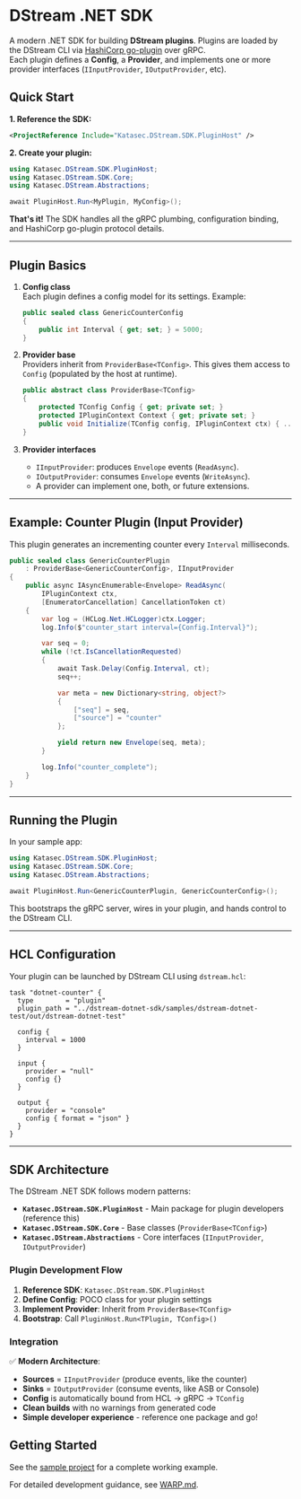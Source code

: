 # DStream .NET SDK

A modern .NET SDK for building **DStream plugins**.
Plugins are loaded by the DStream CLI via [HashiCorp go-plugin](https://github.com/hashicorp/go-plugin) over gRPC.  
Each plugin defines a **Config**, a **Provider**, and implements one or more provider interfaces (`IInputProvider`, `IOutputProvider`, etc).

## Quick Start

**1. Reference the SDK:**
```xml
<ProjectReference Include="Katasec.DStream.SDK.PluginHost" />
```

**2. Create your plugin:**
```csharp
using Katasec.DStream.SDK.PluginHost;
using Katasec.DStream.SDK.Core;
using Katasec.DStream.Abstractions;

await PluginHost.Run<MyPlugin, MyConfig>();
```

**That's it!** The SDK handles all the gRPC plumbing, configuration binding, and HashiCorp go-plugin protocol details.

---

## Plugin Basics

1. **Config class**  
   Each plugin defines a config model for its settings. Example:

   ```csharp
   public sealed class GenericCounterConfig
   {
       public int Interval { get; set; } = 5000;
   }
   ```

2. **Provider base**  
   Providers inherit from `ProviderBase<TConfig>`. This gives them access to `Config` (populated by the host at runtime).

   ```csharp
   public abstract class ProviderBase<TConfig>
   {
       protected TConfig Config { get; private set; }
       protected IPluginContext Context { get; private set; }
       public void Initialize(TConfig config, IPluginContext ctx) { ... }
   }
   ```

3. **Provider interfaces**  
   - `IInputProvider`: produces `Envelope` events (`ReadAsync`).  
   - `IOutputProvider`: consumes `Envelope` events (`WriteAsync`).  
   - A provider can implement one, both, or future extensions.

---

## Example: Counter Plugin (Input Provider)

This plugin generates an incrementing counter every `Interval` milliseconds.

```csharp
public sealed class GenericCounterPlugin 
    : ProviderBase<GenericCounterConfig>, IInputProvider
{
    public async IAsyncEnumerable<Envelope> ReadAsync(
        IPluginContext ctx,
        [EnumeratorCancellation] CancellationToken ct)
    {
        var log = (HCLog.Net.HCLogger)ctx.Logger;
        log.Info($"counter_start interval={Config.Interval}");

        var seq = 0;
        while (!ct.IsCancellationRequested)
        {
            await Task.Delay(Config.Interval, ct);
            seq++;

            var meta = new Dictionary<string, object?> 
            { 
                ["seq"] = seq, 
                ["source"] = "counter" 
            };

            yield return new Envelope(seq, meta);
        }

        log.Info("counter_complete");
    }
}
```

---

## Running the Plugin

In your sample app:

```csharp
using Katasec.DStream.SDK.PluginHost;
using Katasec.DStream.SDK.Core;
using Katasec.DStream.Abstractions;

await PluginHost.Run<GenericCounterPlugin, GenericCounterConfig>();
```

This bootstraps the gRPC server, wires in your plugin, and hands control to the DStream CLI.

---

## HCL Configuration

Your plugin can be launched by DStream CLI using `dstream.hcl`:

```hcl
task "dotnet-counter" {
  type        = "plugin"
  plugin_path = "../dstream-dotnet-sdk/samples/dstream-dotnet-test/out/dstream-dotnet-test"

  config {
    interval = 1000
  }

  input {
    provider = "null"
    config {}
  }

  output {
    provider = "console"
    config { format = "json" }
  }
}
```

---

## SDK Architecture

The DStream .NET SDK follows modern patterns:

- **`Katasec.DStream.SDK.PluginHost`** - Main package for plugin developers (reference this)
- **`Katasec.DStream.SDK.Core`** - Base classes (`ProviderBase<TConfig>`)
- **`Katasec.DStream.Abstractions`** - Core interfaces (`IInputProvider`, `IOutputProvider`)

### Plugin Development Flow

1. **Reference SDK**: `Katasec.DStream.SDK.PluginHost`
2. **Define Config**: POCO class for your plugin settings
3. **Implement Provider**: Inherit from `ProviderBase<TConfig>`
4. **Bootstrap**: Call `PluginHost.Run<TPlugin, TConfig>()`

### Integration

✅ **Modern Architecture**:
- **Sources** = `IInputProvider` (produce events, like the counter)
- **Sinks** = `IOutputProvider` (consume events, like ASB or Console)
- **Config** is automatically bound from HCL → gRPC → `TConfig`
- **Clean builds** with no warnings from generated code
- **Simple developer experience** - reference one package and go!

## Getting Started

See the [sample project](./samples/dstream-dotnet-test/) for a complete working example.

For detailed development guidance, see [WARP.md](./WARP.md).
